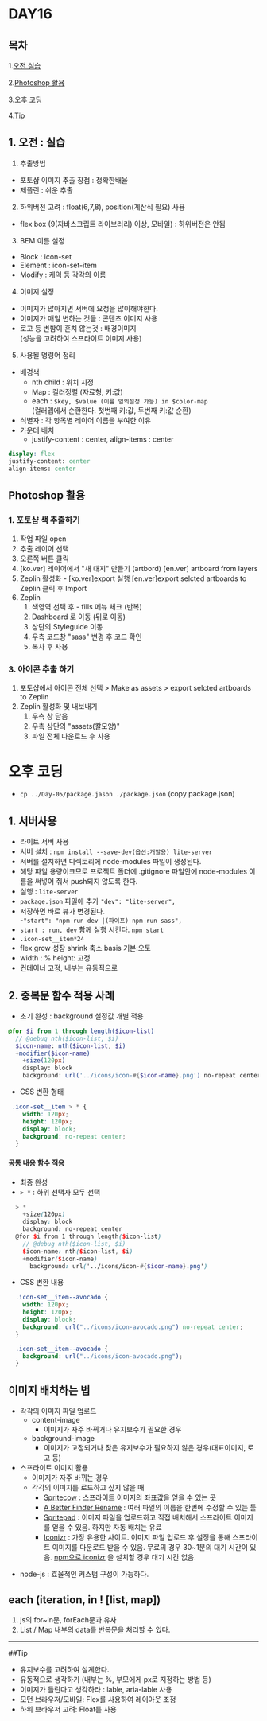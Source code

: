 # DAY16    

## 목차

1.[오전 실습](#오전실습)  

2.[Photoshop 활용](#photoshop활용)  

3.[오후 코딩](#오후코딩)  

4.[Tip](#tip)  

## 1. 오전 : 실습

1. 추출방법  
  * 포토샵 이미지 추출 장점 : 정확한배율  
  * 제플린 : 쉬운 추출    

2. 하위버전 고려 : float(6,7,8), position(계산식 필요) 사용  
  * flex box (9(자바스크립트 라이브러리) 이상, 모바일) : 하위버전은 안됨  

3. BEM 이름 설정  
  * Block : icon-set    
  * Element : icon-set-item  
  * Modify : 케익 등 각각의 이름  

4. 이미지 설정    
  * 이미지가 많아지면 서버에 요청을 많이해야한다.  
  * 이미지가 매일 변하는 것들 : 콘텐츠 이미지 사용  
  * 로고 등 변함이 흔치 않는것 : 배경이미지  
  (성능을 고려하여 스프라이트 이미지 사용)

5. 사용될 명령어 정리  
  * 배경색
    * nth child : 위치 지정
    * Map : 컬러정렬 (자료형, 키:값)
    * each : ```$key, $value (이름 임의설정 가능) in $color-map```  
    (컬러맵에서 순환한다. 첫번째 키:값, 두번째 키:값 순환)  
  * 식별자 : 각 항목별 레이어 이름을 부여한 이유  
  * 가운데 배치  
    * justify-content : center, align-items : center  
```scss
display: flex
justify-content: center
align-items: center
```

## Photoshop 활용  

### 1. 포토샵 색 추출하기  
1. 작업 파일 open  
2. 추출 레이어 선택  
3. 오른쪽 버튼 클릭  
4. [ko.ver] 레이어에서 "새 대지" 만들기 (artbord) [en.ver] artboard from layers    
5. Zeplin 활성화 - [ko.ver]export 실행 [en.ver]export selcted artboards to Zeplin 클릭 후 Import  
6. Zeplin    
    1. 색영역 선택 후 - fills 메뉴 체크 (반복)  
    2. Dashboard 로 이동 (뒤로 이동)  
    3. 상단의 Styleguide 이동  
    4. 우측 코드창 "sass" 변경 후 코드 확인  
    5. 복사 후 사용  

### 3. 아이콘 추출 하기  
1. 포토샵에서 아이콘 전체 선택 > Make as assets > export selcted artboards to Zeplin     
2. Zeplin 활성화 및 내보내기  
    1. 우측 창 닫음  
    2. 우측 상단의 "assets(칼모양)" 
    3. 파일 전체 다운로드 후 사용

# 오후 코딩  
* `cp ../Day-05/package.jason ./package.json` (copy package.json)  

## 1. 서버사용  
- 라이트 서버 사용  
- 서버 설치 : `npm install --save-dev(옵션:개발용) lite-server`  
- 서버를 설치하면 디렉토리에 node-modules 파일이 생성된다.  
- 해당 파일 용량이크므로 프로젝트 폴더에 .gitignore 파일안에 node-modules 이름을 써넣어 줘서 push되지 않도록 한다.  
- 실행 : `lite-server`  
- `package.json` 파일에 추가 ```"dev": "lite-server",   ```
- 저장하면 바로 뷰가 변경된다.  
  -```"start": "npm run dev |(파이프) npm run sass",  ```
- `start : run, dev` 함께 실행 시킨다. `npm start`  
- `.icon-set__item*24`  
- flex grow 성장 shrink 축소 basis 기본:오토  
- width : % height: 고정  
- 컨테이너 고정, 내부는 유동적으로  


## 2. 중복문 함수 적용 사례    
* 초기 완성 : background 설정값 개별 적용  
```scss
@for $i from 1 through length($icon-list)
  // @debug nth($icon-list, $i)
  $icon-name: nth($icon-list, $i)
  +modifier($icon-name)
    +size(120px)
    display: block
    background: url('../icons/icon-#{$icon-name}.png') no-repeat center
```
* CSS 변환 형태  
```scss
 .icon-set__item > * {
    width: 120px;
    height: 120px;
    display: block;
    background: no-repeat center;
  }
```
#### 공통 내용 함수 적용  
* 최종 완성    
* ```> *``` : 하위 선택자 모두 선택  
```scss
  > *
    +size(120px)
    display: block
    background: no-repeat center
  @for $i from 1 through length($icon-list)
    // @debug nth($icon-list, $i)
    $icon-name: nth($icon-list, $i)
    +modifier($icon-name)
      background: url('../icons/icon-#{$icon-name}.png')
```
* CSS 변환 내용  
```  scss
  .icon-set__item--avocado {
    width: 120px;
    height: 120px;
    display: block;
    background: url("../icons/icon-avocado.png") no-repeat center;
  }

  .icon-set__item--avocado {
    background: url("../icons/icon-avocado.png");
  } 
```

## 이미지 배치하는 법  

- 각각의 이미지 파일 업로드  
  - content-image  
    - 이미지가 자주 바뀌거나 유지보수가 필요한 경우 
  - background-image
    - 이미지가 고정되거나 잦은 유지보수가 필요하지 않은 경우(대표이미지, 로고 등)   
- 스프라이트 이미지 활용  
  - 이미지가 자주 바뀌는 경우  
  - 각각의 이미지를 로드하고 싶지 않을 때  
    - [Spritecow](http://www.spritecow.com/) : 스프라이트 이미지의 좌표값을 얻을 수 있는 곳  
    - [A Better Finder Rename](http://www.publicspace.net/ABetterFinderRename/) : 여러 파일의 이름을 한번에 수정할 수 있는 툴  
    - [Spritepad](https://wearekiss.com/spritepad) : 이미지 파일을 업로드하고 직접 배치해서 스프라이트 이미지를 얻을 수 있음. 하지만 자동 배치는 유료  
    - [Iconizr](http://iconizr.com/) : 가장 유용한 사이트. 이미지 파일 업로드 후 설정을 통해 스프라이트 이미지를 다운로드 받을 수 있음. 무료의 경우 30~1분의 대기 시간이 있음. [npm으로 iconizr](https://www.npmjs.com/package/iconizr) 을 설치할 경우 대기 시간 없음.   

* node-js : 효율적인 커스텀 구성이 가능하다.    


## each (iteration, in ! [list, map])  
1. js의 for~in문, forEach문과 유사    
2. List / Map 내부의 data를 반복문을 처리할 수 있다.      

---

##Tip  
- 유지보수를 고려하여  설계한다.    
- 유동적으로 생각하기 (내부는 %, 부모에게 px로 지정하는 방법 등)    
- 이미지가 들린다고 생각하라 : lable, aria-lable  사용  
- 모던 브라우저/모바일: Flex를 사용하여 레이아웃 조정  
- 하위 브라우저 고려: Float를 사용   
